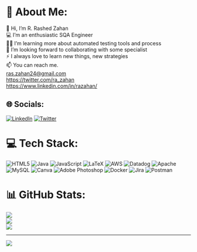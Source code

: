# 💫 About Me:
👋 Hi, I’m R. Rashed Zahan<br>💻 I’m an enthusiastic SQA Engineer<br>👨‍💻 I’m learning more about automated testing tools and process<br>🤝 I’m looking forward to collaborating with some specialist<br>⚡ I always love to learn new things, new strategies <br>📫 You can reach me.<br>ras.zahan24@gmail.com<br>https://twitter.com/ra_zahan<br>https://www.linkedin.com/in/razahan/


## 🌐 Socials:
[![LinkedIn](https://img.shields.io/badge/LinkedIn-%230077B5.svg?logo=linkedin&logoColor=white)](https://linkedin.com/in/razahan) [![Twitter](https://img.shields.io/badge/Twitter-%231DA1F2.svg?logo=Twitter&logoColor=white)](https://twitter.com/ra_zahan) 

# 💻 Tech Stack:
![HTML5](https://img.shields.io/badge/html5-%23E34F26.svg?style=for-the-badge&logo=html5&logoColor=white) ![Java](https://img.shields.io/badge/java-%23ED8B00.svg?style=for-the-badge&logo=java&logoColor=white) ![JavaScript](https://img.shields.io/badge/javascript-%23323330.svg?style=for-the-badge&logo=javascript&logoColor=%23F7DF1E) ![LaTeX](https://img.shields.io/badge/latex-%23008080.svg?style=for-the-badge&logo=latex&logoColor=white) ![AWS](https://img.shields.io/badge/AWS-%23FF9900.svg?style=for-the-badge&logo=amazon-aws&logoColor=white) ![Datadog](https://img.shields.io/badge/datadog-%23632CA6.svg?style=for-the-badge&logo=datadog&logoColor=white) ![Apache](https://img.shields.io/badge/apache-%23D42029.svg?style=for-the-badge&logo=apache&logoColor=white) ![MySQL](https://img.shields.io/badge/mysql-%2300f.svg?style=for-the-badge&logo=mysql&logoColor=white) ![Canva](https://img.shields.io/badge/Canva-%2300C4CC.svg?style=for-the-badge&logo=Canva&logoColor=white) ![Adobe Photoshop](https://img.shields.io/badge/adobephotoshop-%2331A8FF.svg?style=for-the-badge&logo=adobephotoshop&logoColor=white) ![Docker](https://img.shields.io/badge/docker-%230db7ed.svg?style=for-the-badge&logo=docker&logoColor=white) ![Jira](https://img.shields.io/badge/jira-%230A0FFF.svg?style=for-the-badge&logo=jira&logoColor=white) ![Postman](https://img.shields.io/badge/Postman-FF6C37?style=for-the-badge&logo=postman&logoColor=white)
# 📊 GitHub Stats:
![](https://github-readme-stats.vercel.app/api?username=razahan&theme=dark&hide_border=true&include_all_commits=true&count_private=false)<br/>
![](https://github-readme-streak-stats.herokuapp.com/?user=razahan&theme=dark&hide_border=true)<br/>
![](https://github-readme-stats.vercel.app/api/top-langs/?username=razahan&theme=dark&hide_border=true&include_all_commits=true&count_private=false&layout=compact)

---
[![](https://visitcount.itsvg.in/api?id=razahan&icon=0&color=0)](https://visitcount.itsvg.in)

<!-- Proudly created with GPRM ( https://gprm.itsvg.in ) -->

<!---
razahan/razahan is a ✨ special ✨ repository because its `README.md` (this file) appears on your GitHub profile.
You can click the Preview link to take a look at your changes.
--->
